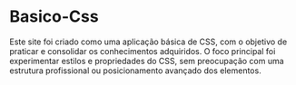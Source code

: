 # Basico-Css
Este site foi criado como uma aplicação básica de CSS, com o objetivo de praticar e consolidar os conhecimentos adquiridos. O foco principal foi experimentar estilos e propriedades do CSS, sem preocupação com uma estrutura profissional ou posicionamento avançado dos elementos.
